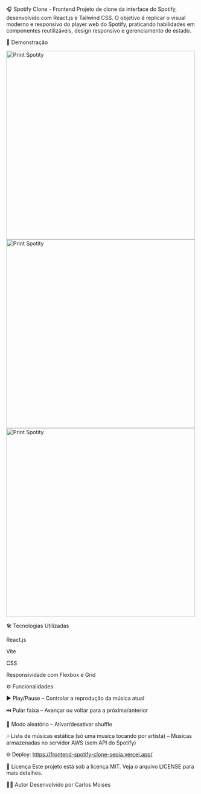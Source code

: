 🎧 Spotify Clone - Frontend
Projeto de clone da interface do Spotify, desenvolvido com React.js e Tailwind CSS. O objetivo é replicar o visual moderno e responsivo do player web do Spotify, praticando habilidades em componentes reutilizáveis, design responsivo e gerenciamento de estado.

📸 Demonstração

<img src="https://i.ibb.co/whTkkvQr/Print-Spotity1.png" alt="Print Spotity" border="0" width='500px'>
<img src="https://i.ibb.co/XftR8Gwc/Print-Spotity4.png" alt="Print Spotity" border="0" width='500px'>
<img src="https://i.ibb.co/vvPtWD5r/Print-Spotity2.png" alt="Print Spotity" border="0" width='500px'>

🛠 Tecnologias Utilizadas

React.js

Vite

CSS

Responsividade com Flexbox e Grid

⚙️ Funcionalidades

▶️ Play/Pause – Controlar a reprodução da música atual

⏭️ Pular faixa – Avançar ou voltar para a próxima/anterior

🔀 Modo aleatório – Ativar/desativar shuffle

🎶 Lista de músicas estática (só uma musica tocando por artista) – Musicas armazenadas no servidor AWS (sem API do Spotify)

🌐 Deploy: https://frontend-spotify-clone-sepia.vercel.app/

📄 Licença
Este projeto está sob a licença MIT. Veja o arquivo LICENSE para mais detalhes.

🙋‍♂️ Autor
Desenvolvido por Carlos Moises

